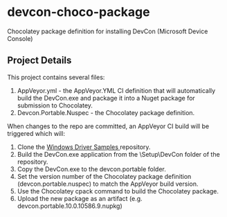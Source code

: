 # devcon-choco-package
Chocolatey package definition for installing DevCon (Microsoft Device Console)

## Project Details
This project contains several files:
 1. AppVeyor.yml - the AppVeyor.YML CI definition that will automatically build the DevCon.exe and package it into a Nuget package for submission to Chocolatey.
 2. Devcon.Portable.Nuspec - the Chocolatey package definition.

When changes to the repo are committed, an AppVeyor CI build will be triggered which will:
 1. Clone the [Windows Driver Samples ](https://github.com/Microsoft/Windows-driver-samples) repository.
 2. Build the DevCon.exe application from the \Setup\DevCon folder of the repository.
 3. Copy the DevCon.exe to the devcon.portable folder.
 4. Set the version number of the Chocolatey package definition (devcon.portable.nuspec) to match the AppVeyor build version.
 5. Use the Chocolatey cpack command to build the Chocolatey package.
 6. Upload the new package as an artifact (e.g. devcon.portable.10.0.10586.9.nupkg)
